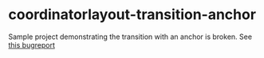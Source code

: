 # coordinatorlayout-transition-anchor
Sample project demonstrating the transition with an anchor is broken.
See [this bugreport](https://code.google.com/p/android/issues/detail?id=182322)
